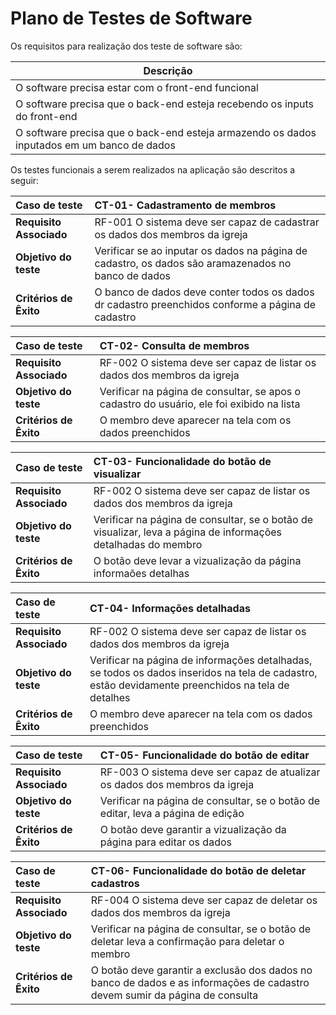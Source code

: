 # Plano de Testes de Software

Os requisitos para realização dos teste de software são: 

| Descrição  | 
|----------------------------------------------------------------------|
| O software precisa estar com o front-end  funcional |
| O software precisa que o back-end esteja recebendo os inputs do front-end  | 
| O software precisa que o back-end esteja armazendo os dados inputados em um banco de dados|

Os testes funcionais a serem realizados na aplicação são descritos a seguir:

|  Caso de teste | CT-01- Cadastramento de membros  |
| :------------ | :------------ |
| **Requisito Associado**  |  RF-001 O sistema deve ser capaz de cadastrar os dados dos membros da igreja |
| **Objetivo do teste**  |  Verificar se ao inputar os dados na página de cadastro, os dados são aramazenados no banco de dados |
|  **Critérios de Êxito** | O banco de dados deve conter todos os dados dr cadastro preenchidos conforme a página de cadastro  |

|  Caso de teste | CT-02- Consulta de membros  |
| :------------ | :------------ |
| **Requisito Associado**  |  RF-002 O sistema deve ser capaz de listar os dados dos membros da igreja |
| **Objetivo do teste**  |  Verificar na página de consultar, se apos o cadastro do usuário, ele foi exibido na lista |
|  **Critérios de Êxito** |O membro deve aparecer na tela com os dados preenchidos |

|  Caso de teste | CT-03- Funcionalidade do botão de visualizar  |
| :------------ | :------------ |
| **Requisito Associado**  |  RF-002 O sistema deve ser capaz de listar os dados dos membros da igreja |
| **Objetivo do teste**  | Verificar na página de consultar, se o botão de visualizar, leva a página de informações detalhadas do membro |
|  **Critérios de Êxito** |O botão deve levar a vizualização da página informaões detalhas|

|  Caso de teste | CT-04- Informações detalhadas  |
| :------------ | :------------ |
| **Requisito Associado**  |  RF-002 O sistema deve ser capaz de listar os dados dos membros da igreja |
| **Objetivo do teste**  |  Verificar na página de informações detalhadas, se todos os dados inseridos na tela de cadastro, estão devidamente preenchidos na tela de detalhes|
|  **Critérios de Êxito** |O membro deve aparecer na tela com os dados preenchidos |

|  Caso de teste | CT-05- Funcionalidade do botão de editar  |
| :------------ | :------------ |
| **Requisito Associado**  |  RF-003 O sistema deve ser capaz de atualizar os dados dos membros da igreja |
| **Objetivo do teste**  | Verificar na página de consultar, se o botão de editar, leva a página de edição |
|  **Critérios de Êxito** |O botão deve garantir a vizualização da página para editar os dados|

|  Caso de teste | CT-06- Funcionalidade do botão de deletar cadastros |
| :------------ | :------------ |
| **Requisito Associado**  |  RF-004 O sistema deve ser capaz de deletar os dados dos membros da igreja |
| **Objetivo do teste**  | Verificar na página de consultar, se o botão de deletar leva a confirmação para deletar o membro |
|  **Critérios de Êxito** |O botão deve garantir a exclusão dos dados no banco de dados e as informações de cadastro devem sumir da página de consulta|



